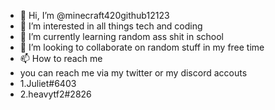 - 👋 Hi, I’m @minecraft420github12123
- 👀 I’m interested in all things tech and coding 
- 🌱 I’m currently learning random ass shit in school 
- 💞️ I’m looking to collaborate on random stuff in my free time
- 📫 How to reach me 
- you can reach me via my twitter or my discord accouts 
- 1.Juliet#6403
- 2.heavytf2#2826

<!---
minecraft420github12123/minecraft420github12123 is a ✨ special ✨ repository because its `README.md` (this file) appears on your GitHub profile.
You can click the Preview link to take a look at your changes.
--->
